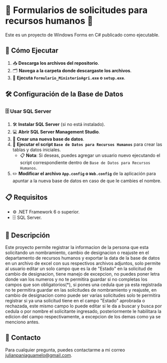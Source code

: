 # 🌟 Formularios de solicitudes para recursos humanos 🌟

Este es un proyecto de Windows Forms en C# publicado como ejecutable.

## 🚀 Cómo Ejecutar

1. 📥 **Descarga los archivos del repositorio**.
2. 🗂️ **Navega a la carpeta donde descargaste los archivos**.
3. 🎯 **Ejecuta `Formulario_MinisterioAgri.exe` o `setup.exe`**.

## 🛠️ Configuración de la Base de Datos

### 🗄️ Usar SQL Server

1. 🛠️ **Instalar SQL Server** (si no está instalado).
2. 💻 **Abrir SQL Server Management Studio**.
3. 📂 **Crear una nueva base de datos**.
4. 📜 **Ejecutar el script `Base de Datos para Recursos Humanos`** para crear las tablas y datos iniciales.
   - 📋 **Nota**: Si deseas, puedes agregar un usuario nuevo ejecutando el script correspondiente dentro de `Base de Datos para Recursos Humanos`.
5. ✏️ **Modificar el archivo `App.config` o `Web.config`** de la aplicación para apuntar a la nueva base de datos en caso de que le cambies el nombre.

## 📋 Requisitos

- ⚙️ .NET Framework 6 o superior.
- 🗄️ SQL Server.

## 📝 Descripción

Este proyecto permite registrar la informacion de la persona que esta solicitando un nombramiento, cambio de designacion o reajuste en el departamento de recursos humanos y exportar la data de la base de datos en un archivo de excel con sus respectivos archivos adjuntos, solo permite al usuario editar un solo campo que es la de "Estado" en la solicitud de cambio de designacion, tiene manejo de excepcion, no puedes poner letra donde van los numeros y no te permitira guardar si no completas los campos que son obligatorios(*), si pones una cedula que ya esta registrada no te permitira guardar en las solicitudes de nombramiento y reajuste, en cambio de designacion como puede ser varias solicitudes solo te permitira registrar si ya una solicitud tiene en el campo "Estado" aprobrada o rechazada, este mismo campo lo puede editar si le da a buscar y busca por cedula o por nombre el solicitante ingresado, posteriormente le habilitara la edicion del campo respectivamente, a excepcion de los demas como ya se menciono antes.

## 📧 Contacto

Para cualquier pregunta, puedes contactarme a mi correo julianpaniaguamelo@gmail.com.
